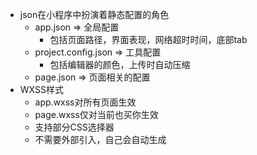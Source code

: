 - json在小程序中扮演着静态配置的角色
    - app.json => 全局配置
        - 包括页面路径，界面表现，网络超时时间，底部tab
    - project.config.json => 工具配置
        - 包括编辑器的颜色，上传时自动压缩
    - page.json => 页面相关的配置
- WXSS样式
    - app.wxss对所有页面生效
    - page.wxss仅对当前也买你生效
    - 支持部分CSS选择器
    - 不需要外部引入，自己会自动生成